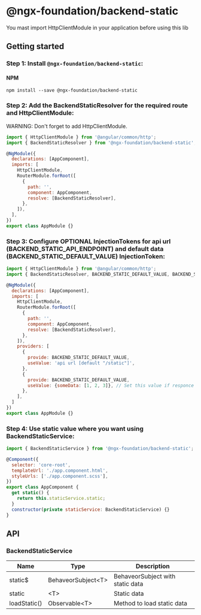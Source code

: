 # @ngx-foundation/backend-static

You mast import HttpClientModule in your application before using this lib

## Getting started

### Step 1: Install `@ngx-foundation/backend-static`:

#### NPM

```shell
npm install --save @ngx-foundation/backend-static
```

### Step 2: Add the BackendStaticResolver for the required route and HttpClientModule:

WARNING: Don't forget to add HttpClientModule.

```js
import { HttpClientModule } from '@angular/common/http';
import { BackendStaticResolver } from '@ngx-foundation/backend-static';

@NgModule({
  declarations: [AppComponent],
  imports: [
    HttpClientModule,
    RouterModule.forRoot([
      {
        path: '',
        component: AppComponent,
        resolve: [BackendStaticResolver],
      },
    ]),
  ],
})
export class AppModule {}
```

### Step 3: Configure OPTIONAL InjectionTokens for api url (BACKEND_STATIC_API_ENDPOINT) and default data (BACKEND_STATIC_DEFAULT_VALUE) InjectionToken:

```js
import { HttpClientModule } from '@angular/common/http';
import { BackendStaticResolver, BACKEND_STATIC_DEFAULT_VALUE, BACKEND_STATIC_DEFAULT_VALUE } from '@ngx-foundation/backend-static';

@NgModule({
  declarations: [AppComponent],
  imports: [
    HttpClientModule,
    RouterModule.forRoot([
      {
        path: '',
        component: AppComponent,
        resolve: [BackendStaticResolver],
      },
    ]),
    providers: [
      {
        provide: BACKEND_STATIC_DEFAULT_VALUE,
        useValue: 'api url [default "/static"]',
      },
      {
        provide: BACKEND_STATIC_DEFAULT_VALUE,
        useValue: {someData: [1, 2, 3]}, // Set this value if responce comes with an error (for debuging if api dosn't exist)
      },
    ],
  ]
})
export class AppModule {}
```

### Step 4: Use static value where you want using BackendStaticService:

```js
import { BackendStaticService } from '@ngx-foundation/backend-static';

@Component({
  selector: 'core-root',
  templateUrl: './app.component.html',
  styleUrls: ['./app.component.scss'],
})
export class AppComponent {
  get static() {
    return this.staticService.static;
  }
  constructor(private staticService: BackendStaticService) {}
}
```

## API

### BackendStaticService

| Name         | Type                 | Description                      |
| ------------ | -------------------- | -------------------------------- |
| static$      | BehaveorSubject\<T\> | BehaveorSubject with static data |
| static       | \<T\>                | Static data                      |
| loadStatic() | Observable\<T\>      | Method to load static data       |
